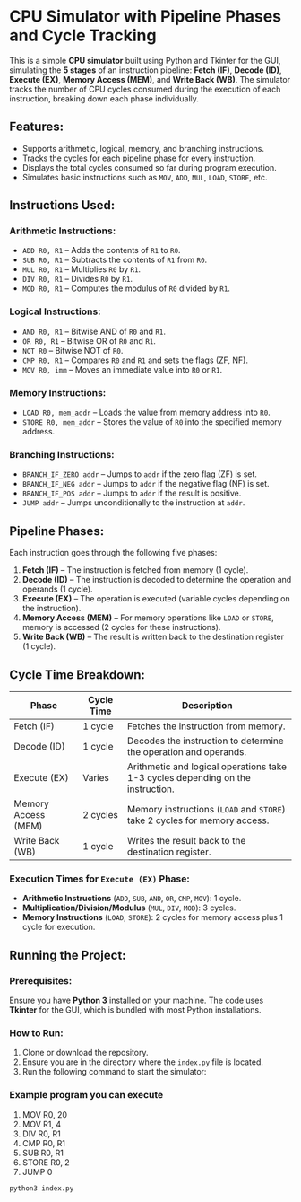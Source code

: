 # CPU Simulator with Pipeline Phases and Cycle Tracking

This is a simple **CPU simulator** built using Python and Tkinter for the GUI, simulating the **5 stages** of an instruction pipeline: **Fetch (IF)**, **Decode (ID)**, **Execute (EX)**, **Memory Access (MEM)**, and **Write Back (WB)**. The simulator tracks the number of CPU cycles consumed during the execution of each instruction, breaking down each phase individually.

## Features:
- Supports arithmetic, logical, memory, and branching instructions.
- Tracks the cycles for each pipeline phase for every instruction.
- Displays the total cycles consumed so far during program execution.
- Simulates basic instructions such as `MOV`, `ADD`, `MUL`, `LOAD`, `STORE`, etc.

## Instructions Used:

### Arithmetic Instructions:
- `ADD R0, R1` – Adds the contents of `R1` to `R0`.
- `SUB R0, R1` – Subtracts the contents of `R1` from `R0`.
- `MUL R0, R1` – Multiplies `R0` by `R1`.
- `DIV R0, R1` – Divides `R0` by `R1`.
- `MOD R0, R1` – Computes the modulus of `R0` divided by `R1`.

### Logical Instructions:
- `AND R0, R1` – Bitwise AND of `R0` and `R1`.
- `OR R0, R1` – Bitwise OR of `R0` and `R1`.
- `NOT R0` – Bitwise NOT of `R0`.
- `CMP R0, R1` – Compares `R0` and `R1` and sets the flags (ZF, NF).
- `MOV R0, imm` – Moves an immediate value into `R0` or `R1`.

### Memory Instructions:
- `LOAD R0, mem_addr` – Loads the value from memory address into `R0`.
- `STORE R0, mem_addr` – Stores the value of `R0` into the specified memory address.

### Branching Instructions:
- `BRANCH_IF_ZERO addr` – Jumps to `addr` if the zero flag (ZF) is set.
- `BRANCH_IF_NEG addr` – Jumps to `addr` if the negative flag (NF) is set.
- `BRANCH_IF_POS addr` – Jumps to `addr` if the result is positive.
- `JUMP addr` – Jumps unconditionally to the instruction at `addr`.

## Pipeline Phases:
Each instruction goes through the following five phases:

1. **Fetch (IF)** – The instruction is fetched from memory (1 cycle).
2. **Decode (ID)** – The instruction is decoded to determine the operation and operands (1 cycle).
3. **Execute (EX)** – The operation is executed (variable cycles depending on the instruction).
4. **Memory Access (MEM)** – For memory operations like `LOAD` or `STORE`, memory is accessed (2 cycles for these instructions).
5. **Write Back (WB)** – The result is written back to the destination register (1 cycle).

## Cycle Time Breakdown:
| Phase           | Cycle Time | Description                                                                 |
|-----------------|------------|-----------------------------------------------------------------------------|
| Fetch (IF)      | 1 cycle    | Fetches the instruction from memory.                                         |
| Decode (ID)     | 1 cycle    | Decodes the instruction to determine the operation and operands.             |
| Execute (EX)    | Varies     | Arithmetic and logical operations take 1-3 cycles depending on the instruction. |
| Memory Access (MEM) | 2 cycles | Memory instructions (`LOAD` and `STORE`) take 2 cycles for memory access.     |
| Write Back (WB) | 1 cycle    | Writes the result back to the destination register.                          |

### Execution Times for `Execute (EX)` Phase:
- **Arithmetic Instructions** (`ADD`, `SUB`, `AND`, `OR`, `CMP`, `MOV`): 1 cycle.
- **Multiplication/Division/Modulus** (`MUL`, `DIV`, `MOD`): 3 cycles.
- **Memory Instructions** (`LOAD`, `STORE`): 2 cycles for memory access plus 1 cycle for execution.

## Running the Project:

### Prerequisites:
Ensure you have **Python 3** installed on your machine. The code uses **Tkinter** for the GUI, which is bundled with most Python installations.

### How to Run:
1. Clone or download the repository.
2. Ensure you are in the directory where the `index.py` file is located.
3. Run the following command to start the simulator:

### Example program you can execute
1. MOV R0, 20        
2. MOV R1, 4         
3. DIV R0, R1         
4. CMP R0, R1        
5. SUB R0, R1         
6. STORE R0, 2     
7. JUMP 0            



```bash
python3 index.py

